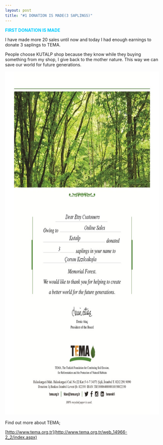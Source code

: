 ```yaml
---
layout: post
title: "#1 DONATION IS MADE(3 SAPLINGS)"
---
```

<p><span style="color: #00ccff;"><strong>FIRST DONATION IS MADE</strong></span></p>
<p>I have made more 20 sales until now and today I had enough earnings to donate 3 saplings to TEMA.</p>
<p>People choose KUTALP shop because they know while they buying something from my shop, I give back to the mother nature. This way we can save our world for future generations.</p>


<p><img src="https://github.com/Kutalp/portfolio-jekyll-theme/blob/gh-pages/assets/img/projects/Kutalp%20etsy%20shop%20sapling%20donation.jpg?raw=true" alt="Certificate" width="794" height="1123" /></p>


Find out more about TEMA;

[http://www.tema.org.tr](http://www.tema.org.tr/web_14966-2_2/index.aspx)

